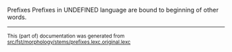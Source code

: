 Prefixes
Prefixes in UNDEFINED language are bound to beginning of other words.

* * *

<small>This (part of) documentation was generated from [src/fst/morphology/stems/prefixes.lexc.original.lexc](https://github.com/giellalt/lang-moh/blob/main/src/fst/morphology/stems/prefixes.lexc.original.lexc)</small>
